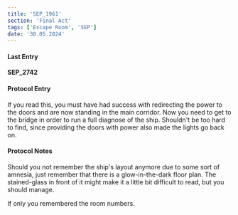 ```yaml
---
title: 'SEP_1961'
section: 'Final Act'
tags: ['Escape Room', 'SEP']
date: '30.05.2024'
---
```


<script>
    import SEP_1961_Map from "$lib/components/general/SEP_1961_Map.svelte";
</script>

#### Last Entry

**SEP_2742**

#### Protocol Entry

If you read this, you must have had success with redirecting the power to the doors and are now
standing in the main corridor. Now you need to get to the bridge in order to run a full diagnose of
the ship. Shouldn't be too hard to find, since providing the doors with power also made the lights
go back on.

#### Protocol Notes

Should you not remember the ship's layout anymore due to some sort of amnesia, just remember that
there is a glow-in-the-dark floor plan. The stained-glass in front of it might make it a little bit difficult to
read, but you should manage.

If only you remembered the room numbers.

<div class="flex justify-center">
    <SEP_1961_Map/>
</div>
